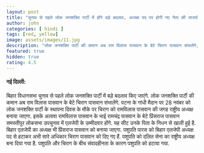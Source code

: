 ```yaml
---
layout: post
title: "चुनाव से पहले लोक जनशक्ति पार्टी में होंगे बड़े बदलाव, अध्यक्ष पद पर होगी नए नेता की ताजपोशी"
author: john
categories: [ hindi ]
tags: [red, yellow]
image: assets/images/11.jpg
description: "लोक जनशक्ति पार्टी की कमान अब राम विलास पासवान के बेटे चिराग पासवान संभालेंगे, बिहार एलजेपी का अध्यक्ष भतीजे प्रिंसराज पासवान को बनाया जाएगा"
featured: true
hidden: true
rating: 4.5
---
```


#### नई दिल्ली:
बिहार विधानसभा चुनाव से पहले लोक जनशक्ति पार्टी में बड़े बदलाव किए जाएंगे. लोक जनशक्ति पार्टी की कमान अब राम विलास पासवान के बेटे चिराग पासवान संभालेंगे. पटना के गांधी मैदान पर 28 नवंबर को लोक जनशक्ति पार्टी के स्थापना दिवस के मौके पर चिराग को रामविलास पासवान की जगह राष्ट्रीय अध्यक्ष बनाया जाएगा. इसके अलावा रामविलास पासवान के भाई रामचंद्र पासवान के बेटे प्रिंसराज पासवान समस्तीपुर लोकसभा उपचुनाव में एलजेपी के उम्मीदवार होंगे. यह सीट उनके पिता के निधन से खाली हुई है. बिहार एलजेपी का अध्यक्ष भी प्रिंसराज पासवान को बनाया जाएगा.
पशुपति पारस को बिहार एलजेपी अध्यक्ष पद से हटाकर अभी सारे अधिकार चिराग पासवान को दिए गए हैं. पशुपति को दलित सेना का राष्ट्रीय अध्यक्ष बना दिया गया है. पशुपति और चिराग के बीच संवादहीनता के कारण पशुपति को हटाया गया.
